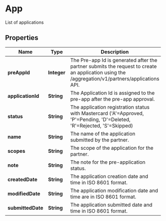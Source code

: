 

# App

List of applications

## Properties

| Name | Type | Description | Notes |
|------------ | ------------- | ------------- | -------------|
|**preAppId** | **Integer** | The Pre-app Id is generated after the partner submits the request to create an application using the /aggregation/v1/partners/applications API. |  [optional] |
|**applicationId** | **String** | The Application Id is assigned to the pre-app after the pre-app approval. |  [optional] |
|**status** | **String** | The application registration status with Mastercard (&#39;A&#39;&#x3D;Approved, &#39;P&#39;&#x3D;Pending, &#39;D&#39;&#x3D;Deleted, &#39;R&#39;&#x3D;Rejected, &#39;S&#39;&#x3D;Skipped) |  [optional] |
|**name** | **String** | The name of the application submitted by the partner. |  [optional] |
|**scopes** | **String** | The scope of the application for the partner. |  [optional] |
|**note** | **String** | The note for the pre-application status. |  [optional] |
|**createdDate** | **String** | The application creation date and time in ISO 8601 format. |  [optional] |
|**modifiedDate** | **String** | The application modification date and time are in ISO 8601 format. |  [optional] |
|**submittedDate** | **String** | The application submitted date and time in ISO 8601 format. |  [optional] |



